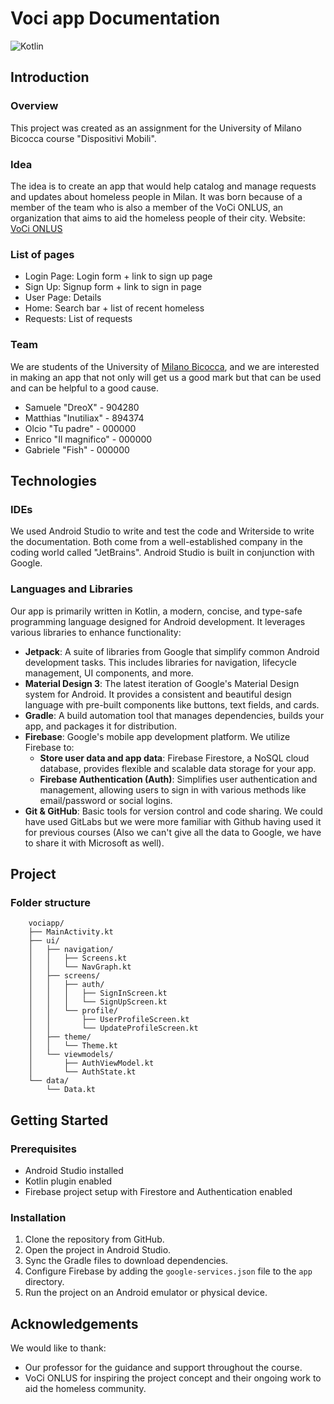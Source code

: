 # Voci app Documentation

![Kotlin](https://img.shields.io/badge/Kotlin-0095D5?style=for-the-badge&logo=kotlin&logoColor=white)

## Introduction

### Overview
This project was created as an assignment for the University of Milano Bicocca course "Dispositivi Mobili".

### Idea
The idea is to create an app that would help catalog and manage requests and updates about homeless people in Milan. It was born because of a member of the team who is also a member of the VoCi ONLUS, an organization that aims to aid the homeless people of their city.
Website: [VoCi ONLUS](https://www.volontaricittadini.it)

### List of pages
- Login Page: Login form + link to sign up page
- Sign Up: Signup form + link to sign in page
- User Page: Details 
- Home: Search bar + list of recent homeless
- Requests: List of requests

### Team
We are students of the University of [Milano Bicocca](https://www.unimib.it/), and we are interested in making an app that not only will get us a good mark but that can be used and can be helpful to a good cause.
- Samuele "DreoX" - 904280
- Matthias "Inutiliax" - 894374
- Olcio "Tu padre" - 000000
- Enrico "Il magnifico" - 000000
- Gabriele "Fish" - 000000

## Technologies

### IDEs
We used Android Studio to write and test the code and Writerside to write the documentation. Both come from a well-established company in the coding world called "JetBrains". Android Studio is built in conjunction with Google.

### Languages and Libraries
Our app is primarily written in Kotlin, a modern, concise, and type-safe programming language designed for Android development. It leverages various libraries to enhance functionality:
- **Jetpack**: A suite of libraries from Google that simplify common Android development tasks. This includes libraries for navigation, lifecycle management, UI components, and more.
- **Material Design 3**: The latest iteration of Google's Material Design system for Android. It provides a consistent and beautiful design language with pre-built components like buttons, text fields, and cards.
- **Gradle**: A build automation tool that manages dependencies, builds your app, and packages it for distribution.
- **Firebase**: Google's mobile app development platform. We utilize Firebase to:
   - **Store user data and app data**: Firebase Firestore, a NoSQL cloud database, provides flexible and scalable data storage for your app.
   - **Firebase Authentication (Auth)**: Simplifies user authentication and management, allowing users to sign in with various methods like email/password or social logins.
- **Git & GitHub**: Basic tools for version control and code sharing. We could have used GitLabs but we were more familiar with Github having used it for previous courses (Also we can't give all the data to Google, we have to share it with Microsoft as well).

## Project

### Folder structure

```
    vociapp/
    ├── MainActivity.kt
    ├── ui/
    │   ├── navigation/
    │   │   ├── Screens.kt
    │   │   └── NavGraph.kt
    │   ├── screens/
    │   │   ├── auth/
    │   │   │   ├── SignInScreen.kt
    │   │   │   └── SignUpScreen.kt
    │   │   └── profile/
    │   │       ├── UserProfileScreen.kt
    │   │       └── UpdateProfileScreen.kt
    │   ├── theme/
    │   │   └── Theme.kt
    │   └── viewmodels/
    │       ├── AuthViewModel.kt
    │       └── AuthState.kt
    └── data/
        └── Data.kt
```

## Getting Started

### Prerequisites
- Android Studio installed
- Kotlin plugin enabled
- Firebase project setup with Firestore and Authentication enabled

### Installation
1. Clone the repository from GitHub.
2. Open the project in Android Studio.
3. Sync the Gradle files to download dependencies.
4. Configure Firebase by adding the `google-services.json` file to the `app` directory.
5. Run the project on an Android emulator or physical device.

## Acknowledgements

We would like to thank:
- Our professor for the guidance and support throughout the course.
- VoCi ONLUS for inspiring the project concept and their ongoing work to aid the homeless community.
